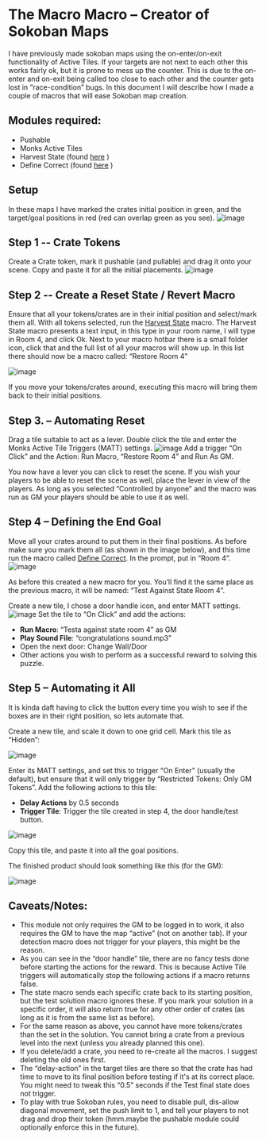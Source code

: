 # The Macro Macro – Creator of Sokoban Maps

I have previously made sokoban maps using the on-enter/on-exit functionality of Active Tiles. If your targets are not next to each other this works fairly ok, but it is prone to mess up the counter. This is due to the on-enter and on-exit being called too close to each other and the counter gets lost in “race-condition” bugs. In this document I will describe how I made a couple of macros that will ease Sokoban map creation.

## Modules required:
 * Pushable
 * Monks Active Tiles
 * Harvest State (found [here](Harvest%20State.md) )
 * Define Correct (found [here](Define%20Correct.md) )

## Setup
In these maps I have marked the crates initial position in green, and the target/goal positions in red (red can overlap green as you see).
![image](https://user-images.githubusercontent.com/8543541/167253477-59251e67-fd10-4aa5-af10-97cf3798d9d0.png)

## Step 1 -- Crate Tokens

Create a Crate token, mark it pushable (and pullable) and drag it onto your scene. Copy and paste it for all the initial placements.
![image](https://user-images.githubusercontent.com/8543541/167253693-4e4c3c80-d025-41fd-9c5d-006997945708.png)

## Step 2 -- Create a Reset State / Revert Macro
Ensure that all your tokens/crates are in their initial position and select/mark them all. With all tokens selected, run the [Harvest State](Harvest%20State.md)  macro. The Harvest State macro presents a text input, in this type in your room name, I will type in Room 4, and click Ok.
Next to your macro hotbar there is a small folder icon, click that and the full list of all your macros will show up. In this list there should now be a macro called: “Restore Room 4”

![image](https://user-images.githubusercontent.com/8543541/167254157-fa6ee31e-bef2-4016-93e3-c72633fe387b.png)

If you move your tokens/crates around, executing this macro will bring them back to their initial positions.

## Step 3. – Automating Reset
Drag a tile suitable to act as a lever. Double click the tile and enter the Monks Active Tile Triggers (MATT) settings.
![image](https://user-images.githubusercontent.com/8543541/167254459-0bff6d20-fa58-4304-83a3-a7b0f26be39d.png)
Add a trigger “On Click” and the Action: Run Macro, “Restore Room 4” and Run As GM.

You now have a lever you can click to reset the scene. If you wish your players to be able to reset the scene as well, place the lever in view of the players. As long as you selected “Controlled by anyone” and the macro was run as GM your players should be able to use it as well.

## Step 4 – Defining the End Goal
Move all your crates around to put them in their final positions. As before make sure you mark them all (as shown in the image below), and this time run the macro called [Define Correct](Define%20Correct.md). In the prompt, put in “Room 4”.
![image](https://user-images.githubusercontent.com/8543541/167254991-53d6bed8-8047-4e7b-ab20-60aedc910e9a.png)

As before this created a new macro for you. You’ll find it the same place as the previous macro, it will be named: “Test Against State Room 4”. 

Create a new tile, I chose a door handle icon, and enter MATT settings. 
![image](https://user-images.githubusercontent.com/8543541/167255181-57f49220-3d78-401d-9ae7-b61edb6d290d.png)
Set the tile to “On Click” and add the actions:
* **Run Macro**: “Testa against state room 4” as GM
* **Play Sound File**: “congratulations sound.mp3”
* Open the next door: Change Wall/Door
* Other actions you wish to perform as a successful reward to solving this puzzle.


## Step 5 – Automating it All
It is kinda daft having to click the button every time you wish to see if the boxes are in their right position, so lets automate that.

Create a new tile, and scale it down to one grid cell. Mark this tile as “Hidden”:

![image](https://user-images.githubusercontent.com/8543541/167255525-31af9eb7-92d6-4392-8fd3-fa40b21b1e85.png)

Enter its MATT settings, and set this to trigger “On Enter” (usually the default), but ensure that it will only trigger by “Restricted Tokens: Only GM Tokens”.
Add the following actions to this tile:
 * **Delay Actions** by 0.5 seconds
 * **Trigger Tile**: Trigger the tile created in step 4, the door handle/test button.

![image](https://user-images.githubusercontent.com/8543541/167255747-3e859023-536e-4df6-8122-9e4dc1834aeb.png)

Copy this tile, and paste it into all the goal positions. 

The finished product should look something like this (for the GM):

![image](https://user-images.githubusercontent.com/8543541/167255860-55e2c0e6-4589-4026-8ae1-f74405636dd0.png)



## Caveats/Notes:
* This module not only requires the GM to be logged in to work, it also requires the GM to have the map “active” (not on another tab). If your detection macro does not trigger for your players, this might be the reason.
* As you can see in the “door handle” tile, there are no fancy tests done before starting the actions for the reward. This is because Active Tile triggers will automatically stop the following actions if a macro returns false.
* The state macro sends each specific crate back to its starting position, but the test solution macro ignores these. If you mark your solution in a specific order, it will also return true for any other order of crates (as long as it is from the same list as before).
* For the same reason as above, you cannot have more tokens/crates than the set in the solution. You cannot bring a crate from a previous level into the next (unless you already planned this one).
* If you delete/add a crate, you need to re-create all the macros. I suggest deleting the old ones first.
* The “delay-action” in the target tiles are there so that the crate has had time to move to its final position before testing if it's at its correct place. You might need to tweak this “0.5” seconds if the Test final state does not trigger.
* To play with true Sokoban rules, you need to disable pull, dis-allow diagonal movement, set the push limit to 1, and tell your players to not drag and drop their token (hmm.maybe the pushable module could optionally enforce this in the future).


